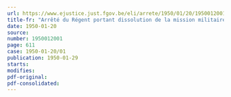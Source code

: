 ```yaml
---
url: https://www.ejustice.just.fgov.be/eli/arrete/1950/01/20/1950012001/justel
title-fr: "Arrêté du Régent portant dissolution de la mission militaire de contrôle en Allemagne dénommée "Sedichar""
date: 1950-01-20
source:
number: 1950012001
page: 611
case: 1950-01-20/01
publication: 1950-01-29
starts:
modifies:
pdf-original:
pdf-consolidated:
---
```


